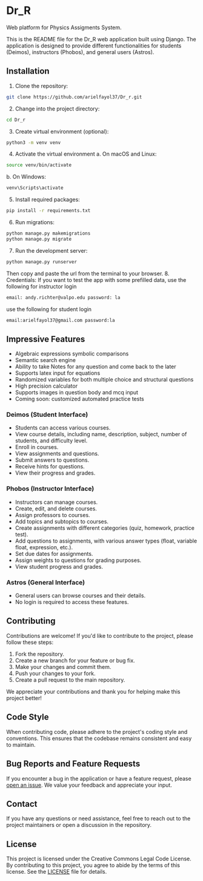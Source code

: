 # Dr_R
Web platform for Physics Assigments System.

This is the README file for the Dr_R web application built using Django. The application is designed to provide different functionalities for students (Deimos), instructors (Phobos), and general users (Astros).

## Installation

1. Clone the repository:

```bash
git clone https://github.com/arielfayol37/Dr_r.git
```

2. Change into the project directory:
```bash
cd Dr_r
```

3. Create virtual environment (optional):
```bash
python3 -m venv venv
```

4. Activate the virtual environment
  a. On macOS and Linux:
  ```bash
  source venv/bin/activate
  ```
  b. On Windows:
  ```bash
  venv\Scripts\activate
  ```

5. Install required packages:
```bash
pip install -r requirements.txt
```

6. Run migrations:
```bash
python manage.py makemigrations
python manage.py migrate
```

7. Run the development server:
```bash
python manage.py runserver
```
Then copy and paste the url from the terminal to your browser.
8. Credentials:
  If you want to test the app with some prefilled data,
  use the following for instructor login
```bash
email: andy.richter@valpo.edu password: la
```
use the following for student login
```bash
email:arielfayol37@gmail.com password:la
```



## Impressive Features
- Algebraic expressions symbolic comparisons
- Semantic search engine
- Ability to take Notes for any question and come back to the later
- Supports latex input for equations
- Randomized variables for both multiple choice and structural questions
- High precision calculator
- Supports images in question body and mcq input
- Coming soon: customized automated practice tests
### Deimos (Student Interface)

- Students can access various courses.
- View course details, including name, description, subject, number of students, and difficulty level.
- Enroll in courses.
- View assignments and questions.
- Submit answers to questions.
- Receive hints for questions.
- View their progress and grades.

### Phobos (Instructor Interface)

- Instructors can manage courses.
- Create, edit, and delete courses.
- Assign professors to courses.
- Add topics and subtopics to courses.
- Create assignments with different categories (quiz, homework, practice test).
- Add questions to assignments, with various answer types (float, variable float, expression, etc.).
- Set due dates for assignments.
- Assign weights to questions for grading purposes.
- View student progress and grades.

### Astros (General Interface)

- General users can browse courses and their details.
- No login is required to access these features.
## Contributing

Contributions are welcome! If you'd like to contribute to the project, please follow these steps:

1. Fork the repository.
2. Create a new branch for your feature or bug fix.
3. Make your changes and commit them.
4. Push your changes to your fork.
5. Create a pull request to the main repository.

We appreciate your contributions and thank you for helping make this project better!

## Code Style

When contributing code, please adhere to the project's coding style and conventions. This ensures that the codebase remains consistent and easy to maintain.

## Bug Reports and Feature Requests

If you encounter a bug in the application or have a feature request, please [open an issue](https://github.com/arielfayol37/Dr_r/issues). We value your feedback and appreciate your input.

## Contact

If you have any questions or need assistance, feel free to reach out to the project maintainers or open a discussion in the repository.

## License

This project is licensed under the Creative Commons Legal Code License. By contributing to this project, you agree to abide by the terms of this license. See the [LICENSE](LICENSE) file for details.

